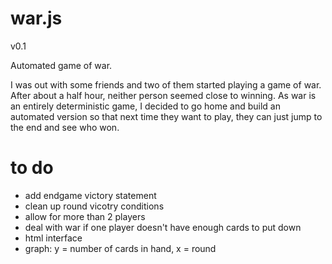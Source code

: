 war.js
======

v0.1

Automated game of war.

I was out with some friends and two of them started playing a game of war. After about a half hour, neither person seemed close to winning. As war is an entirely deterministic game, I decided to go home and build an automated version so that next time they want to play, they can just jump to the end and see who won.

to do
=====
- add endgame victory statement
- clean up round vicotry conditions
- allow for more than 2 players
- deal with war if one player doesn't have enough cards to put down
- html interface
- graph: y = number of cards in hand, x = round
